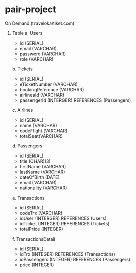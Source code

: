 # pair-project
On Demand (traveloka/tiket.com)

1. Table
   a. Users
      - id (SERIAL)
      - email (VARCHAR)
      - password (VARCHAR)
      - role (VARCHAR)

   b. Tickets
      - id (SERIAL)
      - eTicketNumber (VARCHAR)
      - bookingReference (VARCHAR)
      - airlinesId (VARCHAR)
      - passengerId (INTERGER) REFERENCES (Passengers)
  
   c. Airlines
      - id (SERIAL)
      - name (VARCHAR)
      - codeFlight (VARCHAR)
      - totalSeat(VARCHAR)
  
   d. Passengers
      - id (SERIAL)
      - title (CHAR)(3)
      - firstName (VARCHAR)
      - lastName (VARCHAR)
      - dateOfBirth (DATE)
      - email (VARCHAR)
      - nationality (VARCHAR)
  
   e. Transactions
      - id (SERIAL)
      - codeTrx (VARCHAR)
      - idUser (INTERGER) REFERENCES (Users)
      - idTicket (INTEGER) REFERENCES (Tickets)
      - totalPrice (INTEGER)
      
   f. TransactionsDetail
      - id (SERIAL)
      - idTrx (INTEGER) REFERENCES (Transactions)
      - idPassengers (INTEGER) REFERENCES (Passengers)
      - price (INTEGER)

